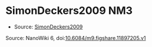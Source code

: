 <a name="material" />

# SimonDeckers2009 NM3
<script type="application/ld+json">
  {
    "@context": "https://schema.org/",
    "@type": "ChemicalSubstance",
    "@id": "https://egonw.github.io/nanowiki/nanowiki172.html#material",
    "http://purl.org/dc/terms/conformsTo":
      {
        "@type": "CreativeWork",
        "@id": "https://bioschemas.org/profiles/ChemicalSubstance/0.4-RELEASE/"
      },
    "identfier": "172",
    "name": "SimonDeckers2009 NM3",
    "url": "https://egonw.github.io/nanowiki/nanowiki172.html#material",
    "sameAs": "http://127.0.0.1/mediawiki/index.php/Special:URIResolver/SimonDeckers2009_NM3"
  }
</script>


* Source: [SimonDeckers2009](SimonDeckers2009.md)


Source: NanoWiki 6, doi:[10.6084/m9.figshare.11897205.v1](https://doi.org/10.6084/m9.figshare.11897205.v1)
